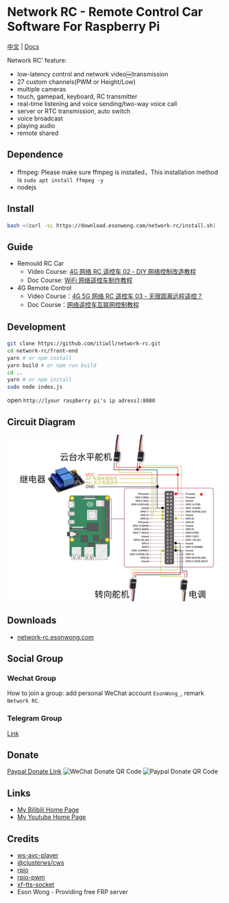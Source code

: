 # Network RC - Remote Control Car Software For Raspberry Pi

[中文](./README-cn.md) | [Docs](https://network-rc.esonwong.com)

Network RC' feature:

- low-latency control and network video￼transmission
- 27 custom channels(PWM or Height/Low)
- multiple cameras
- touch, gamepad, keyboard, RC transmitter
- real-time listening and voice sending/two-way voice call
- server or RTC transmission, auto switch
- voice broadcast
- playing audio
- remote shared

## Dependence

- ffmpeg: Please make sure ffmpeg is installed，This installation method is `sudo apt install ffmpeg -y`
- nodejs

## Install

```bash
bash <(curl -sL https://download.esonwong.com/network-rc/install.sh)
```

## Guide

- Remould RC Car
  - Video Course: [4G 网络 RC 遥控车 02 - DIY 网络控制改造教程](https://www.bilibili.com/video/BV1iK4y1r7mD)
  - Doc Course: [WiFi 网络遥控车制作教程](https://blog.esonwong.com/WiFi-4G-5G-%E7%BD%91%E7%BB%9C%E9%81%A5%E6%8E%A7%E8%BD%A6%E5%88%B6%E4%BD%9C%E6%95%99%E7%A8%8B/)
- 4G Remote Control
  - Video Course：[4G 5G 网络 RC 遥控车 03 - 无限距离远程遥控？](https://www.bilibili.com/video/BV1Xp4y1X7fa)
  - Doc Course：[网络遥控车互联网控制教程](https://blog.esonwong.com/%E7%BD%91%E7%BB%9C%E9%81%A5%E6%8E%A7%E8%BD%A6%E4%BA%92%E8%81%94%E7%BD%91%E6%8E%A7%E5%88%B6%E6%95%99%E7%A8%8B/)

## Development

```bash
git clone https://github.com/itiwll/network-rc.git
cd network-rc/front-end
yarn # or npm install
yarn build # or npm run build
cd ..
yarn # or npm install
sudo node index.js
```

open `http://[your raspberry pi's ip adress]:8080`

## Circuit Diagram

![GPIO](./gpio.jpg)

## Downloads

- [network-rc.esonwong.com](https://download.esonwong.com/network-rc)

## Social Group

### Wechat Group

How to join a group: add personal WeChat account `EsonWong_`, remark `Network RC`.

### Telegram Group

[Link](https://t.me/joinchat/sOaIYYi2sJJlOWZl)

## Donate

[Paypal Donate Link](https://www.paypal.com/donate?business=27B3QGKHUM2FE&item_name=Buy+me+a+cup+of+coffee&currency_code=USD)
![WeChat Donate QR Code](https://blog.esonwong.com/asset/wechat-donate.jpg)
![Paypal Donate QR Code](https://blog.esonwong.com/asset/paypal-donate.png)

## Links

- [My Bilibili Home Page](https://space.bilibili.com/96740361)
- [My Youtube Home Page](https://www.youtube.com/c/itiwll)

## Credits

- [ws-avc-player](https://github.com/matijagaspar/ws-avc-player)
- [@clusterws/cws](https://github.com/ClusterWS/cWS)
- [rpio](https://github.com/jperkin/node-rpio)
- [rpio-pwm](https://github.com/xinkaiwang/rpio-pwm)
- [xf-tts-socket](https://github.com/jimuyouyou/xf-tts-socket)
- Eson Wong - Providing free FRP server
